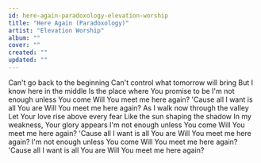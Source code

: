 ```yaml
---
id: here-again-paradoxology-elevation-worship
title: "Here Again (Paradoxology)"
artist: "Elevation Worship"
album: ""
cover: ""
created: ""
updated: ""
---
```


Can't go back to the beginning
Can't control what tomorrow will bring
But I know here in the middle
Is the place where You promise to be
I'm not enough unless You come
Will You meet me here again?
'Cause all I want is all You are
Will You meet me here again?
As I walk now through the valley
Let Your love rise above every fear
Like the sun shaping the shadow
In my weakness, Your glory appears
I'm not enough unless You come
Will You meet me here again?
'Cause all I want is all You are
Will You meet me here again?
I'm not enough unless You come
Will You meet me here again?
'Cause all I want is all You are
Will You meet me here again?
